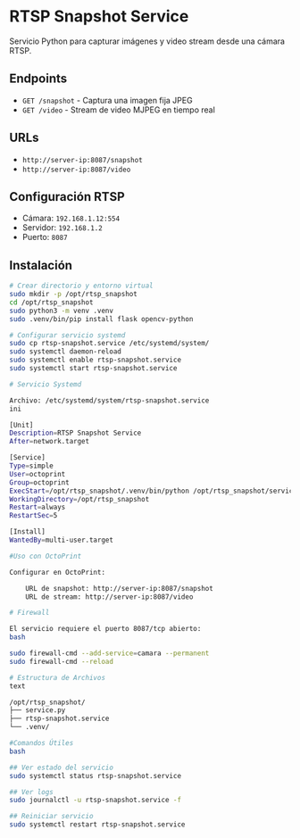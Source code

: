 # RTSP Snapshot Service

Servicio Python para capturar imágenes y video stream desde una cámara RTSP.

## Endpoints

- `GET /snapshot` - Captura una imagen fija JPEG
- `GET /video` - Stream de video MJPEG en tiempo real

## URLs

- `http://server-ip:8087/snapshot`
- `http://server-ip:8087/video`

## Configuración RTSP

- Cámara: `192.168.1.12:554`
- Servidor: `192.168.1.2`
- Puerto: `8087`

## Instalación

```bash
# Crear directorio y entorno virtual
sudo mkdir -p /opt/rtsp_snapshot
cd /opt/rtsp_snapshot
sudo python3 -m venv .venv
sudo .venv/bin/pip install flask opencv-python

# Configurar servicio systemd
sudo cp rtsp-snapshot.service /etc/systemd/system/
sudo systemctl daemon-reload
sudo systemctl enable rtsp-snapshot.service
sudo systemctl start rtsp-snapshot.service

# Servicio Systemd

Archivo: /etc/systemd/system/rtsp-snapshot.service
ini

[Unit]
Description=RTSP Snapshot Service
After=network.target

[Service]
Type=simple
User=octoprint
Group=octoprint
ExecStart=/opt/rtsp_snapshot/.venv/bin/python /opt/rtsp_snapshot/service.py
WorkingDirectory=/opt/rtsp_snapshot
Restart=always
RestartSec=5

[Install]
WantedBy=multi-user.target

#Uso con OctoPrint

Configurar en OctoPrint:

    URL de snapshot: http://server-ip:8087/snapshot
    URL de stream: http://server-ip:8087/video

# Firewall

El servicio requiere el puerto 8087/tcp abierto:
bash

sudo firewall-cmd --add-service=camara --permanent
sudo firewall-cmd --reload

# Estructura de Archivos
text

/opt/rtsp_snapshot/
├── service.py
├── rtsp-snapshot.service
└── .venv/

#Comandos Útiles
bash

## Ver estado del servicio
sudo systemctl status rtsp-snapshot.service

## Ver logs
sudo journalctl -u rtsp-snapshot.service -f

## Reiniciar servicio
sudo systemctl restart rtsp-snapshot.service
